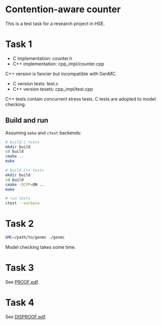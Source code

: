 Contention-aware counter
========================

This is a test task for a research project in HSE.

# Task 1

* C implementation: counter.h
* C++ implementation: cpp_impl/counter.cpp

C++ version is fancier but incompatible with GenMC.

* C version tests: test.c
* C++ version tesets: cpp_impl/test.cpp

C++ tests contain concurrent stress tests. C tests are adopted to model checking.

## Build and run

Assuming `make` and `ctest` backends:

```sh
# build C tests
mkdir build
cd build
cmake ..
make

# build C++ tests
mkdir build
cd build
cmake -DCPP=ON ..
make

# run tests
ctest --verbose
```

# Task 2

```sh
GMC=/path/to/genmc ./genmc
```

Model checking takes some time.

# Task 3

See [PROOF.pdf](https://github.com/raid-7/hse-atomicCounter/blob/master/PROOF.pdf).

# Task 4

See [DISPROOF.pdf](https://github.com/raid-7/hse-atomicCounter/blob/master/DISPROOF.pdf).
